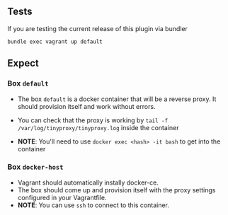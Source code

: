 Tests
-----

If you are testing the current release of this plugin via bundler

```
bundle exec vagrant up default
```

## Expect


### Box `default`

  - The box `default` is a docker container that will be a reverse
    proxy. It should provision itself and work without errors.

  - You can check that the proxy is working by
    `tail -f /var/log/tinyproxy/tinyproxy.log` inside the container

  - **NOTE**: You'll need to use `docker exec <hash> -it bash` to get into the container


### Box `docker-host`

  - Vagrant should automatically instally docker-ce.
  - The box should come up and provision itself with the proxy settings
    configured in your Vagrantfile.
  - **NOTE**: You can use `ssh` to connect to this container.
